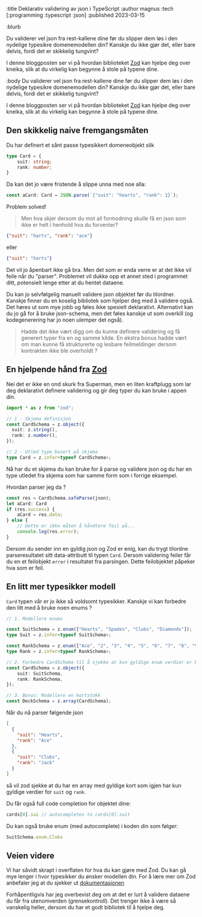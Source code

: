 :title Deklarativ validering av json i TypeScript
:author magnus
:tech [:programming :typescript :json]
:published 2023-03-15

:blurb

Du validerer vel json fra rest-kallene dine før du slipper dem løs i den nydelige typesikre domenemodellen din?
Kanskje du ikke gjør det, eller bare delvis, fordi det er skikkelig tungvint? 

I denne bloggposten ser vi på hvordan biblioteket [Zod](https://github.com/colinhacks/zod) 
kan hjelpe deg over kneika, slik at du virkelig kan begynne å stole på typene dine. 

:body
Du validerer vel json fra rest-kallene dine før du slipper dem løs i den nydelige typesikre domenemodellen din? 
Kanskje du ikke gjør det, eller bare delvis, fordi det er skikkelig tungvint?

I denne bloggposten ser vi på hvordan biblioteket [Zod](https://github.com/colinhacks/zod) kan hjelpe deg over kneika, slik at du virkelig kan begynne å stole på typene dine.


## Den skikkelig naive fremgangsmåten

Du har definert et sånt passe typesikkert domeneobjekt slik  
```typescript
type Card = {
    suit: string;
    rank: number;
}
```

Da kan det jo være fristende å slippe unna med noe alla:

```typescript
const aCard: Card = JSON.parse(`{"suit": "hearts", "rank": 1}`); 
```

Problem solved!

> Men hva skjer dersom du mot all formodning skulle få en json som ikke er helt i henhold hva du forventer?

```json 
{"suit": "harts", "rank": "ace"}
```
eller 
```json 
{"suit": "harts"}
```

Det vil jo åpenbart ikke gå bra. Men det som er enda verre er at det ikke vil feile når du "parser". Problemet
vil dukke opp et annet sted i programmet ditt, potensielt lenge etter at du hentet dataene.

Du kan jo selvfølgelig manuelt validere json objektet før du tilordner. Kanskje finner du en koselig bibliotek som hjelper deg
med å validere også. Det høres ut som mye jobb og føles ikke spesielt deklarativt. 
Alternativt kan du jo gå for å bruke json-schema, men det føles kanskje ut som overkill (og kodegenerering har jo noen ulemper det også).

> Hadde det ikke vært digg om du kunne definere validering og få generert typer fra en og samme kilde.
En ekstra bonus hadde vært om man kunne få strukturerte og lesbare feilmeldinger dersom kontrakten ikke ble overholdt ?

## En hjelpende hånd fra [Zod](https://github.com/colinhacks/zod)
Nei det er ikke en ond skurk fra Superman, men en liten kraftplugg som lar deg deklarativt 
definere validering og gir deg typer du kan bruke i appen din.

```typescript
import * as z from "zod";

// 1 - Skjema definisjon 
const CardSchema = z.object({
  suit: z.string(),
  rank: z.number(),
});

// 2 - Utled type basert på skjema
type Card = z.infer<typeof CardSchema>;
```

Nå har du et skjema du kan bruke for å parse og validere json og du har en type utledet fra skjema som har samme form som i forrige eksempel.

Hvordan parser jeg da ?

```typescript
const res = CardSchema.safeParse(json);
let aCard: Card
if (res.success) {
    aCard = res.data;
} else {
    // Dette er ikke måten å håndtere feil på...
    console.log(res.error);
}
```

Dersom du sender inn en gyldig json og Zod er enig, kan du trygt tilordne parseresultatet sitt data-attributt til typen `Card`.
Dersom validering feiler får du en et feilobjekt `error` i resultatet fra parsingen. Dette feilobjektet påpeker hva som er feil.


## En litt mer typesikker modell
`Card` typen vår er jo ikke så voldsomt typesikker. Kanskje vi kan forbedre den litt med å bruke noen enums ?

```typescript
// 1. Modellere enums

const SuitSchema = z.enum(["Hearts", "Spades", "Clubs", "Diamonds"]);
type Suit = z.infer<typeof SuitSchema>;

const RankSchema = z.enum(["Ace", "2", "3", "4", "5", "6", "7", "8", "9", "10", "Jack", "Queen", "King"]);
type Rank = z.infer<typeof RankSchema>;

// 2. Forbedre CardSchema til å sjekke at kun gyldige enum verdier er brukt 
const CardSchema = z.object({
    suit: SuitSchema,
    rank: RankSchema,
});

// 3. Bonus: Modellere en kortstokk
const DeckSchema = z.array(CardSchema);
```

Når du nå parser følgende json

```json
[
  {
    "suit": "Hearts",
    "rank": "Ace"
  },
  {
    "suit": "Clubs",
    "rank": "Jack"
  }
]
```
så vil zod sjekke at du har en array med gyldige kort som igjen har kun gyldige verdier for `suit` og `rank`.

Du får også full code completion for objektet dine:
```typescript
cards[0].sui // autocompletes to cards[0].suit
```

Du kan også bruke enum (med autocomplete) i koden din som følger:
```typescript
SuitSchema.enum.Clubs
```

## Veien videre
Vi har såvidt skrapt i overflaten for hva du kan gjøre med Zod. Du kan gå mye lenger
i hvor typesikker du ønsker modellen din. For å lære mer om Zod anbefaler jeg at du sjekker ut [dokumentasjonen](https://zod.dev/)

Forhåpentligvis har jeg overbevist deg om at det er lurt å validere dataene du får fra utenomverden (grensekontroll).
Det trenger ikke å være så vanskelig heller, dersom du har et godt bibliotek til å hjelpe deg.





